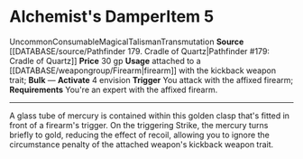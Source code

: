 ﻿---
actions: '[free-action]'
id: '1581'
item_category: Consumables
item_subcategory: Talismans
level: '5'
name: Alchemist's Damper
price: 30 gp
rarity: Uncommon
requirement: You're an expert with the affixed firearm.
school: Transmutation
source: '[[DATABASE/source/Pathfinder 179. Cradle of Quartz|Pathfinder #179: Cradle
  of Quartz]]'
subcategory: consumable/talisman
trait:
- '[[DATABASE/trait/Consumable|Consumable]]'
- '[[DATABASE/trait/Magical|Magical]]'
- '[[DATABASE/trait/Talisman|Talisman]]'
- '[[DATABASE/trait/Transmutation|Transmutation]]'
- '[[DATABASE/trait/Uncommon|Uncommon]]'
trigger: You attack with the affixed firearm
type: Item
usage: attached to a [[DATABASE/weapongroup/Firearm|firearm]] with the [[DATABASE/trait/Kickback|kickback]]
  weapon trait

---
# Alchemist's Damper<span class="item-type">Item 5</span>

<span class="trait-uncommon item-trait">Uncommon</span><span class="item-trait">Consumable</span><span class="item-trait">Magical</span><span class="item-trait">Talisman</span><span class="item-trait">Transmutation</span>
**Source** [[DATABASE/source/Pathfinder 179. Cradle of Quartz|Pathfinder #179: Cradle of Quartz]]
**Price** 30 gp
**Usage** attached to a [[DATABASE/weapongroup/Firearm|firearm]] with the kickback weapon trait; **Bulk** —
**Activate** <span class="action-icon">4</span> envision **Trigger** You attack with the affixed firearm; **Requirements** You're an expert with the affixed firearm.

---
A glass tube of mercury is contained within this golden clasp that's fitted in front of a firearm's trigger. On the triggering Strike, the mercury turns briefly to gold, reducing the effect of recoil, allowing you to ignore the circumstance penalty of the attached weapon's kickback weapon trait.